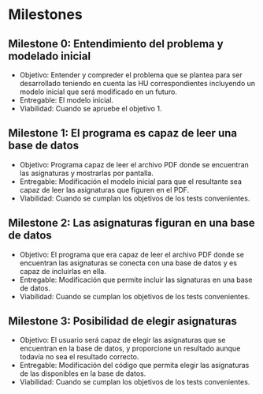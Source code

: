 # Milestones
## Milestone 0: Entendimiento del problema y modelado inicial
* Objetivo: Entender y compreder el problema que se plantea para ser desarrollado teniendo en cuenta las HU correspondientes incluyendo un modelo inicial que será modificado en un futuro.
* Entregable: El modelo inicial.
* Viabilidad: Cuando se apruebe el objetivo 1.

## Milestone 1: El programa es capaz de leer una base de datos
* Objetivo: Programa capaz de leer el archivo PDF donde se encuentran las asignaturas y mostrarlas por pantalla.
* Entregable: Modificación el modelo inicial para que el resultante sea capaz de leer las asignaturas que figuren en el PDF.
* Viabilidad: Cuando se cumplan los objetivos de los tests convenientes.

## Milestone 2: Las asignaturas figuran en una base de datos
* Objetivo: El programa que era capaz de leer el archivo PDF donde se encuentran las asignaturas se conecta con una base de datos y es capaz de incluirlas en ella.
* Entregable: Modificación que permite incluir las signaturas en una base de datos.
* Viabilidad: Cuando se cumplan los objetivos de los tests convenientes.

## Milestone 3: Posibilidad de elegir asignaturas
* Objetivo: El usuario será capaz de elegir las asignaturas que se encuentran en la base de datos, y proporcione un resultado aunque todavía no sea el resultado correcto.
* Entregable: Modificación del código que permita elegir las asignaturas de las disponibles en la base de datos.
* Viabilidad: Cuando se cumplan los objetivos de los tests convenientes.